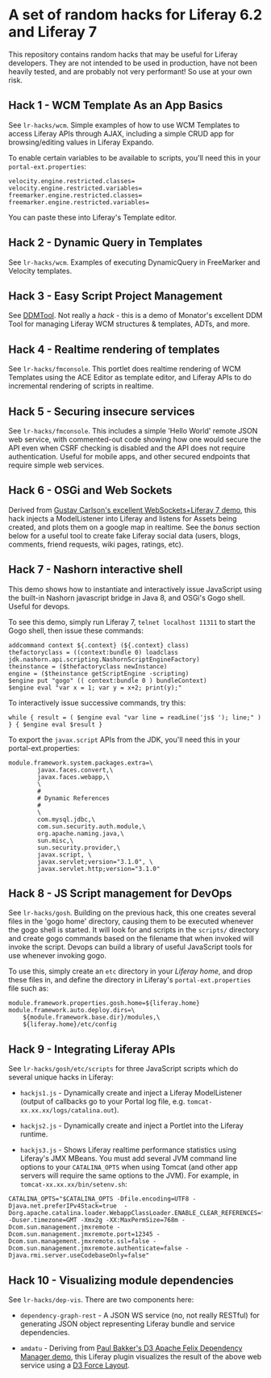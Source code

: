 # A set of random hacks for Liferay 6.2 and Liferay 7

This repository contains random hacks that may be useful for Liferay developers. They are not intended to be used
in production, have not been heavily tested, and are probably not very performant! So use at your own risk.

## Hack 1 - WCM Template As an App Basics

See `lr-hacks/wcm`. Simple examples of how to use WCM Templates to access Liferay APIs through AJAX, including a simple CRUD app for browsing/editing values in Liferay Expando.

To enable certain variables to be available to scripts, you'll need this in your `portal-ext.properties`:

```
velocity.engine.restricted.classes=
velocity.engine.restricted.variables=
freemarker.engine.restricted.classes=
freemarker.engine.restricted.variables=
```
You can paste these into Liferay's Template editor.

## Hack 2 - Dynamic Query in Templates

See `lr-hacks/wcm`. Examples of executing DynamicQuery in FreeMarker and Velocity templates.

## Hack 3 - Easy Script Project Management

See [DDMTool](https://www.npmjs.com/package/liferay-ddmtool).
Not really a _hack_ - this is a demo of Monator's excellent DDM Tool for managing Liferay WCM structures & templates, ADTs, and more.

## Hack 4 - Realtime rendering of templates

See `lr-hacks/fmconsole`. This portlet does realtime rendering of WCM Templates using the ACE Editor as template editor, and Liferay APIs to do incremental rendering of scripts in realtime.

## Hack 5 - Securing insecure services

See `lr-hacks/fmconsole`. This includes a simple 'Hello World' remote JSON web service, with commented-out code showing how one would secure the API even when CSRF checking is disabled and the API does not require authentication. Useful for mobile apps, and other secured endpoints that require simple web services.

## Hack 6 - OSGi and Web Sockets

Derived from [Gustav Carlson's excellent WebSockets+Liferay 7 demo](https://github.com/GustavCarlson/wsbridge-lr7), this hack injects a ModelListener into Liferay and listens for Assets being created, and plots them on a google map in realtime. See the _bonus_ section below for a useful tool to create fake Liferay social data (users, blogs, comments, friend requests, wiki pages, ratings, etc).

## Hack 7 - Nashorn interactive shell

This demo shows how to instantiate and interactively issue JavaScript using the built-in Nashorn javascript bridge in Java 8, and OSGi's Gogo shell. Useful for devops.

To see this demo, simply run Liferay 7, `telnet localhost 11311` to start the Gogo shell, then issue these commands:

```
addcommand context ${.context} (${.context} class)
thefactoryclass = ((context:bundle 0) loadclass jdk.nashorn.api.scripting.NashornScriptEngineFactory)
theinstance = ($thefactoryclass newInstance)
engine = ($theinstance getScriptEngine -scripting)
$engine put "gogo" (( context:bundle 0 ) bundleContext)
$engine eval "var x = 1; var y = x+2; print(y);"
```

To interactively issue successive commands, try this:

```
while { result = ( $engine eval "var line = readLine('js$ '); line;" ) } { $engine eval $result }
```

To export the `javax.script` APIs from the JDK, you'll need this in your portal-ext.properties:

```
module.framework.system.packages.extra=\
        javax.faces.convert,\
        javax.faces.webapp,\
        \
        #
        # Dynamic References
        #
        \
        com.mysql.jdbc,\
        com.sun.security.auth.module,\
        org.apache.naming.java,\
        sun.misc,\
        sun.security.provider,\
        javax.script, \
        javax.servlet;version="3.1.0", \
        javax.servlet.http;version="3.1.0"
```
## Hack 8 - JS Script management for DevOps

See `lr-hacks/gosh`. Building on the previous hack, this one creates several files in the 'gogo home' directory, causing them to be executed whenever the gogo shell is started. It will look for and scripts in the `scripts/` directory and create gogo commands based on the filename that when invoked will invoke the script. Devops can build a library of useful JavaScript tools for use whenever invoking gogo.

To use this, simply create an `etc` directory in your _Liferay home_, and drop these files in, and define the directory in Liferay's `portal-ext.properties` file such as:

```
module.framework.properties.gosh.home=${liferay.home}
module.framework.auto.deploy.dirs=\
    ${module.framework.base.dir}/modules,\
    ${liferay.home}/etc/config
```

## Hack 9 - Integrating Liferay APIs

See `lr-hacks/gosh/etc/scripts` for three JavaScript scripts which do several unique hacks in Liferay:

- `hackjs1.js` - Dynamically create and inject a Liferay ModelListener (output of callbacks go to your Portal log file, e.g. `tomcat-xx.xx.xx/logs/catalina.out`).

- `hackjs2.js` - Dynamically create and inject a Portlet into the Liferay runtime.

- `hackjs3.js` - Shows Liferay realtime performance statistics using Liferay's JMX MBeans. You must add several JVM command line options to your `CATALINA_OPTS` when using Tomcat (and other app servers will require the same options to the JVM). For example, in `tomcat-xx.xx.xx/bin/setenv.sh`:

```
CATALINA_OPTS="$CATALINA_OPTS -Dfile.encoding=UTF8 -Djava.net.preferIPv4Stack=true  -Dorg.apache.catalina.loader.WebappClassLoader.ENABLE_CLEAR_REFERENCES=false -Duser.timezone=GMT -Xmx2g -XX:MaxPermSize=768m -Dcom.sun.management.jmxremote -Dcom.sun.management.jmxremote.port=12345 -Dcom.sun.management.jmxremote.ssl=false -Dcom.sun.management.jmxremote.authenticate=false -Djava.rmi.server.useCodebaseOnly=false"
```
## Hack 10 - Visualizing module dependencies

See `lr-hacks/dep-vis`. There are two components here:

- `dependency-graph-rest` - A JSON WS service (no, not really RESTful) for generating JSON object representing Liferay bundle and service dependencies.

- `amdatu` - Deriving from [Paul Bakker's D3 Apache Felix Dependency Manager demo](https://bitbucket.org/paul_bakker/dependency-graph/src/92725c1a4094dd00f98105bf70ef552d16c30f96/org.amdatu.dependencygraph/src/org/amdatu/dependencygraph/?at=master), this Liferay plugin visualizes the result of the above web service using a [D3 Force Layout](https://github.com/mbostock/d3/wiki/Force-Layout). 


